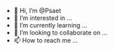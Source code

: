 - 👋 Hi, I’m @Psaet
- 👀 I’m interested in ...
- 🌱 I’m currently learning ...
- 💞️ I’m looking to collaborate on ...
- 📫 How to reach me ...

<!---
Psaet/Psaet is a ✨ special ✨ repository because its `README.md` (this file) appears on your GitHub profile.
You can click the Preview link to take a look at your changes.
--->
